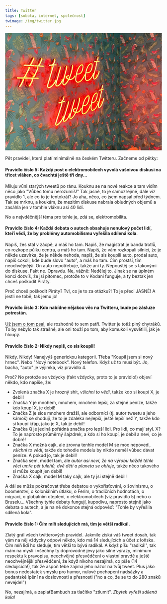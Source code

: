 ```yaml
---
title: Twitter
tags: [sobota, internet, společnost]
twimage: /img/twitter.jpg
---
```


![cover](/img/twitter.jpg)

Pět pravidel, která platí minimálně na českém Twitteru. Začneme od pětky:

#### Pravidlo číslo 5: Každý post o elektromobilech vyvolá vášnivou diskusi na třicet vláken, co čvachtá ještě tři dny...

Miluju vůni starých tweetů po ránu. Kouknu se na nové reakce a tam vidím něco jako "Vůbec tomu nerozumíš!" Tak jasně, to je samozřejmé, dále viz pravidlo 1, ale co to je tentokrát? Jo aha, něco, co jsem napsal před týdnem. Tak se mrknu, a koukám, že mezitím diskuse nabrala obludných objemů a zasáhla jen v tomhle vláknu asi 40 lidí.

No a nejvděčnější téma pro tohle je, zdá se, elektromobilita.

#### Pravidlo číslo 4: Každá debata o autech obsahuje nenulový počet lidí, kteří vědí, že by problémy automobilismu vyřešila sdílená kola.

Napiš, žes stál v zácpě, a máš ho tam. Napiš, že magistrát je banda trotlů, co rozkope půlku centra, a máš ho tam. Napiš, že vám rozkopali silnici, že je někde uzavírka, že je někde nehoda, napiš, že sis koupili auto, prodal auto, napiš cokoli, kde bude slovo "auto", a máš ho tam. Čím prostší, tím neochvějnější. On auto nepotřebuje, takže ani ty. Nepouštěj se s takovými do diskuse. Fakt ne. Opravdu. Ne, vážně: Nedělej to. Jinak se na úplném konci dozvíš, že jsi pitomec, protože to v Kodani funguje, a ty beztak jen chceš poškodit Piráty.

Proč chceš poškodit Piráty? Tvl, co je to za otázku?! To je přeci JASNÉ! A jestli ne tobě, tak jemu jo!

#### Pravidlo číslo 3: Kdo nabídne nějakou věc na Twitteru, bude po zásluze potrestán.

[Už jsem o tom psal](https://den1.cz/2021/08/15/darovany.html), ale rozhodně to sem patří. Twitter je totiž plný chytráků. To by nebylo tak strašné, ale oni touží po tom, aby komukoli vysvětlili, jak je hloupý.

#### Pravidlo číslo 2: Nikdy nepiš, co sis koupil!

Nikdy. Nikdy! Nanejvýš generickou kategorii. Třeba "Koupil jsem si nový hrnec". Nebo "Nový notebook". Nový telefon. Když už to musí být. Jo, bacha, "auto" je výjimka, viz pravidlo 4. 

Proč? No protože se vždycky (fakt vždycky, proto to je pravidlo!) objeví někdo, kdo napíše, že:

- Zvolená značka X je hrozný shit, _všichni to vědí_, takže kdo si koupí X, je debil!
- Značka Y je mnohem, mnohem, mnohem lepší, za stejné peníze, takže kdo koupí X, je debil!
- Značka Z je sice mnohem dražší, ale odborníci (tj. autor tweetu a jeho kámoš) se shodují, že to je zdaleka nejlepší, ještě lepší než Y, takže kdo si koupí křáp, jako je X, tak je debil!
- Značka Q je jediná pořádná značka pro lepší lidi. Pro lidi, co mají styl. X? To je naprosto průměrný šajzdrek, a kdo si ho koupí, je debil a neví, co je dobré!
- Značka X možná cajk, ale zrovna tenhle model M se moc nepovedl, _všichni to vědí_, takže do tohodle modelu by nikdo neměl vůbec dávat peníze. A pokud jo, tak je debil!
- Značka sem, model tam, ale _autor asi neví, že na výrobu každé téhle věci umře pět tuleňů, dvě děti a planeta se ohřeje_, takže něco takového si může koupit jen debil!
- Značka X cajk, model M taky cajk, ale ty jsi stejně debil!

A dál se může pokračovat třeba debatou o vykořisťování, o šovinismu, o boomerství, o koloniálním útlaku, o Ferim, o tradičních hodnotách, o migraci, o globálním oteplení, o elektromobilech (viz pravidlo 5) nebo o Bruselu... Všechny tyhle debaty fungují, kupodivu, naprosto stejně jako debata o autech, a je na ně dokonce stejná odpověď: "Tohle by vyřešila sdílená kola".

#### Pravidlo číslo 1: Čím míň sledujících má, tím je větší radikál.

Zlatý grál všech twitterových pravidel. Jakmile získá váš tweet dosah, tak vám na něj vždycky odpoví někdo, kdo má 14 sledujících a účet z loňska. Čím míň lidí ho sleduje, tím větší to bývá radikál. A když píšu "radikál", tak mám na mysli i všechny ty doprovodné jevy jako silné výrazy, minimum respektu k pravopisu, neochvějné přesvědčení o vlastní pravdě a ještě neochvějnější přesvědčení, že když nikoho nezajímá, co píše (14 sledujících!), tak že aspoň tebe zajímá jeho názor na tvůj tweet. Plus jako bonus nedostatek smyslu pro humor, nulové pochopení nadsázky a pedantské lpění na doslovnosti a přesnosti ("no a co, že se to do 280 znaků nevejde!")

No, nezajímá, a zaplaťBambuch za tlačítko "ztlumit". _Zbytek vyřeší sdílená kola!_